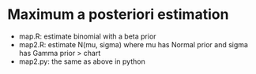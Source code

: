 # Maximum a posteriori estimation

- map.R: estimate binomial with a beta prior
- map2.R: estimate N(mu, sigma) where mu has Normal prior and sigma has Gamma prior > chart
- map2.py: the same as above in python

